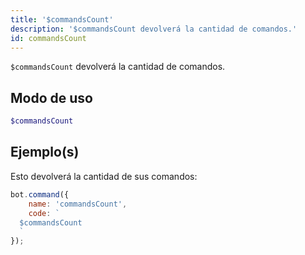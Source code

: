 ```yaml
---
title: '$commandsCount'
description: '$commandsCount devolverá la cantidad de comandos.'
id: commandsCount
---
```


`$commandsCount` devolverá la cantidad de comandos.

## Modo de uso

```php
$commandsCount
```

## Ejemplo(s)

Esto devolverá la cantidad de sus comandos:

```javascript
bot.command({
    name: 'commandsCount',
    code: `
  $commandsCount
  `
});
```